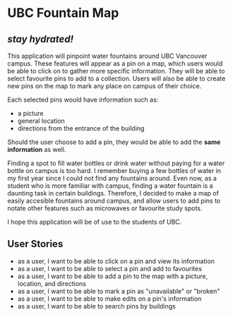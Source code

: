 # UBC Fountain Map

## *stay hydrated!*

This application will pinpoint water fountains around UBC Vancouver campus.
These features will appear as a pin on a map, which users would be able to click on to gather more
specific information. They will be able to select favourite pins to add to a collection. 
Users will also be able to create new pins on the map to mark any place on campus
of their choice.

Each selected pins would have information such as:
- a picture
- general location
- directions from the entrance of the building

Should the user choose to add a pin, they would be able to add the **same information** as well.

Finding a spot to fill water bottles or drink water without paying for a water bottle on campus is 
too hard. I remember buying a few bottles of water in my first year since I could
not find any fountains around. Even now, as a student who is more familiar with campus, 
finding a water fountain is a daunting task in certain buildings. Therefore, I decided to make a map of easily
accesible fountains around campus, and allow users to add pins to notate other features such as
microwaves or favourite study spots.

I hope this application will be of use to the students of UBC.

## User Stories

- as a user, I want to be able to click on a pin and view its information
- as a user, I want to be able to select a pin and add to favourites
- as a user, I want to be able to add a pin to the map with a picture,
location, and directions
- as a user, I want to be able to mark a pin as "unavailable" or "broken"
- as a user, I want to be able to make edits on a pin's information 
- as a user, I want to be able to search pins by buildings